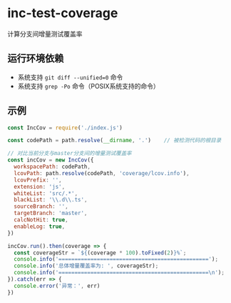 # inc-test-coverage
计算分支间增量测试覆盖率

## 运行环境依赖

+ 系统支持 `git diff --unified=0` 命令
+ 系统支持 `grep -Po` 命令（POSIX系统支持的命令）

## 示例

```javascript
const IncCov = require('./index.js')

const codePath = path.resolve(__dirname, '.')    // 被检测代码的根目录

// 对比当前分支与master分支间的增量测试覆盖率
const incCov = new IncCov({
  workspacePath: codePath,
  lcovPath: path.resolve(codePath, 'coverage/lcov.info'),
  lcovPrefix: '',
  extension: 'js',
  whiteList: 'src/.*',
  blackList: '\\.d\\.ts',
  sourceBranch: '',
  targetBranch: 'master',
  calcNotHit: true,
  enableLog: true,
})

incCov.run().then(coverage => {
  const coverageStr = `${(coverage * 100).toFixed(2)}%`;
  console.info('===============================================');
  console.info('总体增量覆盖率为: ', coverageStr);
  console.info('===============================================\n');
}).catch(err => {
  console.error('异常：', err)
})

```
